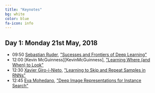 ```yaml
---
title: "Keynotes"
bg: white
color: blue
fa-icon: info
---
```


## Day 1: Monday 21st May, 2018

- 09:50 [Sebastian Ruder][SebastianRuder], ["Sucesses and Frontiers of Deep Learning"][D1K1]
- 12:00 [Kevin McGuinness][KevinMcGuinness], ["Learning Where (and When) to Look"][D1C1]
- 12:30 [Xavier Giro-i-Nieto][XavierGiro], ["Learning to Skip and Repeat Samples in RNNs"][D1C3]
- 12:45 [Eva Mohedano][EvaMohedano], ["Deep Image Representations for Instance Search"][D1C4]

[SebastianRuder]: http://ruder.io/
[D1K1]: https://github.com/telecombcn-dl/2018-dlmm/raw/master/D1K01_SebastianRuder.pdf
[KevinMcGuinnes]: http://www.eeng.dcu.ie/~mcguinne/
[D1C1]: https://github.com/telecombcn-dl/2018-dlmm/raw/master/D1C01_KevinMcGuinness.pdf
[XavierGiro]: https://imatge.upc.edu/web/people/xavier-giro
[D1C3]: https://github.com/telecombcn-dl/2018-dlmm/raw/master/D1C03_XavierGiro.pdf
[EvaMohedano]: https://www.insight-centre.org/users/eva-mohedano
[D1C4]: https://github.com/telecombcn-dl/2018-dlmm/raw/master/D1C04_EvaMohedano.pdf
